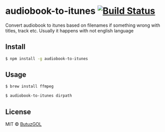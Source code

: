 # audiobook-to-itunes [![Build Status](https://travis-ci.org/ButuzGOL/audiobook-to-itunes.svg?branch=master)](https://travis-ci.org/ButuzGOL/audiobook-to-itunes)
Convert audiobook to itunes based on filenames if something wrong with titles, track etc. Usually it happens with not english language
## Install

```sh
$ npm install -g audiobook-to-itunes
```

## Usage

```sh
$ brew install ffmpeg

$ audiobook-to-itunes dirpath
```

## License

MIT © [ButuzGOL](https://butuzgol.github.io)
